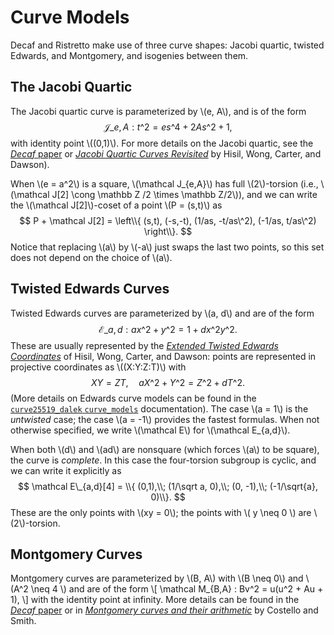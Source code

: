 # Curve Models

Decaf and Ristretto make use of three curve shapes: Jacobi quartic,
twisted Edwards, and Montgomery, and isogenies between them.

## The Jacobi Quartic

The Jacobi quartic curve is parameterized by \\(e, A\\), and is of the
form $$ \mathcal J\_{e,A} : t\^2 = es\^4 + 2As\^2 + 1, $$ with
identity point \\((0,1)\\).  For more details on the Jacobi quartic,
see the [_Decaf_ paper][decaf_paper] or
[_Jacobi Quartic Curves Revisited_][hwcd_jacobi] by Hisil, Wong,
Carter, and Dawson).

When \\(e = a\^2\\) is a square, \\(\mathcal J\_{e,A}\\) has full
\\(2\\)-torsion (i.e., \\(\mathcal J[2] \cong \mathbb Z /2 \times
\mathbb Z/2\\)), and
we can write the \\(\mathcal J[2]\\)-coset of a point \\(P =
(s,t)\\) as
$$
P + \mathcal J[2] = \left\\{
(s,t),
(-s,-t),
(1/as, -t/as\^2),
(-1/as, t/as\^2)
\right\\}.
$$
Notice that replacing \\(a\\) by \\(-a\\) just swaps the last two
points, so this set does not depend on the choice of \\(a\\).  

## Twisted Edwards Curves

Twisted Edwards curves are parameterized by \\(a, d\\) and are of the form
$$
\mathcal E\_{a,d} : ax\^2 + y\^2 = 1 + dx\^2y\^2.
$$
These are usually represented by the [_Extended Twisted Edwards
Coordinates_][hwcd_edwards] of Hisil, Wong, Carter, and Dawson: points are
represented in projective coordinates as  \\((X:Y:Z:T)\\) with
$$
XY = ZT, \quad aX\^2 + Y\^2 = Z\^2 + dT\^2.
$$
(More details on Edwards curve models can be found in the
[`curve25519_dalek` `curve_models`][curve_models] documentation).  The
case \\(a = 1\\) is the _untwisted_ case; the case \\(a = -1\\)
provides the fastest formulas.  When not otherwise specified, we write
\\(\mathcal E\\) for \\(\mathcal E\_{a,d}\\).

When both \\(d\\) and \\(ad\\) are nonsquare (which forces \\(a\\) to be
square), the curve is *complete*.  In this case the four-torsion subgroup is
cyclic, and we can write it explicitly as
$$
\mathcal E\_{a,d}[4] = \\{ (0,1),\\; (1/\sqrt a, 0),\\; (0, -1),\\; (-1/\sqrt{a}, 0)\\}.
$$
These are the only points with \\(xy = 0\\); the points with
\\( y \neq 0 \\) are \\(2\\)-torsion.

## Montgomery Curves

Montgomery curves are parameterized by \\(B, A\\) with \\(B \neq 0\\)
and \\(A^2 \neq 4 \\) and are of the form
\\[
\mathcal M_{B,A} : Bv^2 = u(u^2 + Au + 1),
\\]
with the identity point at infinity.  More details can be found in the
[_Decaf_ paper][decaf_paper] or in [_Montgomery curves and their
arithmetic_][cs_monty] by Costello and Smith.


[hwcd_edwards]: https://eprint.iacr.org/2008/522.pdf
[curve_models]: https://doc-internal.dalek.rs/curve25519_dalek/curve_models/index.html
[decaf_paper]: https://eprint.iacr.org/2015/673.pdf
[hwcd_jacobi]: https://eprint.iacr.org/2009/312.pdf
[cs_monty]: https://arxiv.org/pdf/1703.01863v1.pdf